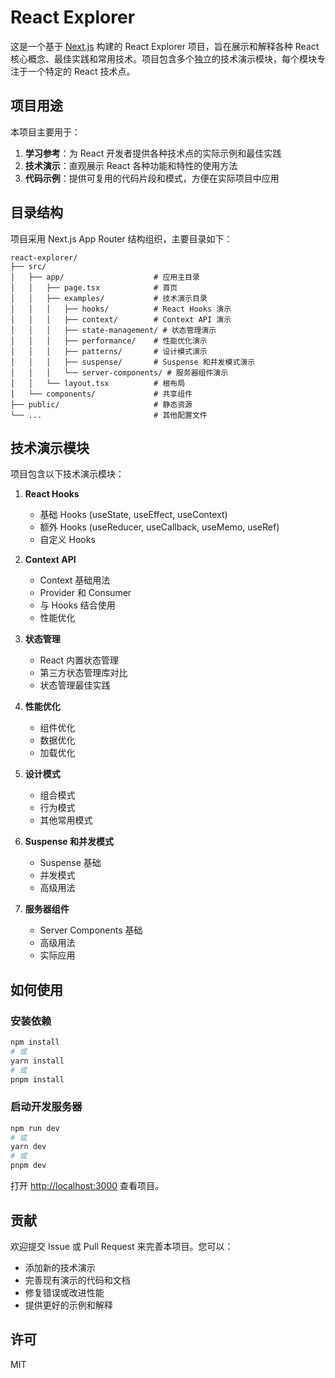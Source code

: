 # React Explorer

这是一个基于 [Next.js](https://nextjs.org) 构建的 React Explorer 项目，旨在展示和解释各种 React 核心概念、最佳实践和常用技术。项目包含多个独立的技术演示模块，每个模块专注于一个特定的 React 技术点。

## 项目用途

本项目主要用于：

1. **学习参考**：为 React 开发者提供各种技术点的实际示例和最佳实践
2. **技术演示**：直观展示 React 各种功能和特性的使用方法
3. **代码示例**：提供可复用的代码片段和模式，方便在实际项目中应用

## 目录结构

项目采用 Next.js App Router 结构组织，主要目录如下：

```
react-explorer/
├── src/
│   ├── app/                    # 应用主目录
│   │   ├── page.tsx            # 首页
│   │   ├── examples/           # 技术演示目录
│   │   │   ├── hooks/          # React Hooks 演示
│   │   │   ├── context/        # Context API 演示
│   │   │   ├── state-management/ # 状态管理演示
│   │   │   ├── performance/    # 性能优化演示
│   │   │   ├── patterns/       # 设计模式演示
│   │   │   ├── suspense/       # Suspense 和并发模式演示
│   │   │   └── server-components/ # 服务器组件演示
│   │   └── layout.tsx          # 根布局
│   └── components/             # 共享组件
├── public/                     # 静态资源
└── ...                         # 其他配置文件
```

## 技术演示模块

项目包含以下技术演示模块：

1. **React Hooks**
   - 基础 Hooks (useState, useEffect, useContext)
   - 额外 Hooks (useReducer, useCallback, useMemo, useRef)
   - 自定义 Hooks

2. **Context API**
   - Context 基础用法
   - Provider 和 Consumer
   - 与 Hooks 结合使用
   - 性能优化

3. **状态管理**
   - React 内置状态管理
   - 第三方状态管理库对比
   - 状态管理最佳实践

4. **性能优化**
   - 组件优化
   - 数据优化
   - 加载优化

5. **设计模式**
   - 组合模式
   - 行为模式
   - 其他常用模式

6. **Suspense 和并发模式**
   - Suspense 基础
   - 并发模式
   - 高级用法

7. **服务器组件**
   - Server Components 基础
   - 高级用法
   - 实际应用

## 如何使用

### 安装依赖

```bash
npm install
# 或
yarn install
# 或
pnpm install
```

### 启动开发服务器

```bash
npm run dev
# 或
yarn dev
# 或
pnpm dev
```

打开 [http://localhost:3000](http://localhost:3000) 查看项目。

## 贡献

欢迎提交 Issue 或 Pull Request 来完善本项目。您可以：

- 添加新的技术演示
- 完善现有演示的代码和文档
- 修复错误或改进性能
- 提供更好的示例和解释

## 许可

MIT
